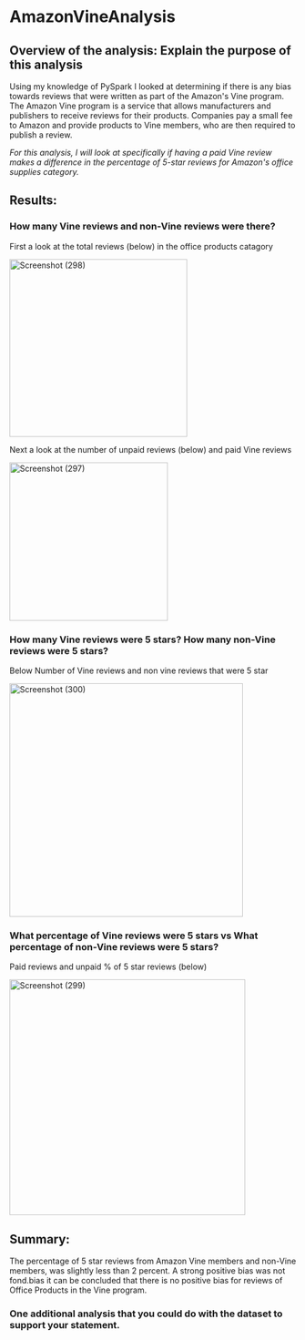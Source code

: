 # AmazonVineAnalysis

## Overview of the analysis: Explain the purpose of this analysis

Using my knowledge of PySpark I looked at determining if there is any bias towards reviews that were written as part of the Amazon's Vine program. The Amazon Vine program is a service that allows manufacturers and publishers to receive reviews for their products. Companies pay a small fee to Amazon and provide products to Vine members, who are then required to publish a review. 

*For this analysis, I will look at specifically if having a paid Vine review makes a difference in the percentage of 5-star reviews for Amazon's office supplies category.*

## Results: 

### How many Vine reviews and non-Vine reviews were there?

First a look at the total reviews (below) in the office products catagory

<img width="312" alt="Screenshot (298)" src="https://user-images.githubusercontent.com/102890151/179434005-4df25f80-349b-44f5-bb0f-bbedaab9dccd.png">

Next a look at the number of unpaid reviews (below) and paid Vine reviews

<img width="278" alt="Screenshot (297)" src="https://user-images.githubusercontent.com/102890151/179434167-7d01108a-dfeb-49db-9e85-bf924f12c004.png">


### How many Vine reviews were 5 stars? How many non-Vine reviews were 5 stars?

Below Number of Vine reviews and non vine reviews that were 5 star

<img width="410" alt="Screenshot (300)" src="https://user-images.githubusercontent.com/102890151/179435493-b4fc1bc8-1154-486f-bed0-8b016c826f2a.png">

### What percentage of Vine reviews were 5 stars vs What percentage of non-Vine reviews were 5 stars?

Paid reviews and unpaid % of 5 star reviews (below)

<img width="414" alt="Screenshot (299)" src="https://user-images.githubusercontent.com/102890151/179435168-49af8597-ebf6-459c-b5a2-23f70e693d9f.png">


## Summary: 

The percentage of 5 star reviews from Amazon Vine members and non-Vine members, was slightly less than 2 percent. A strong positive bias was not fond.bias it can be concluded that there is no positive bias for reviews of Office Products in the Vine program.

### One additional analysis that you could do with the dataset to support your statement.
